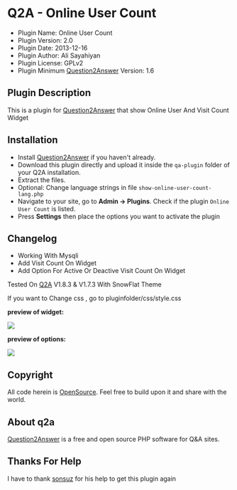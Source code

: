 # Q2A - Online User Count

- Plugin Name: Online User Count
- Plugin Version: 2.0
- Plugin Date: 2013-12-16
- Plugin Author: Ali Sayahiyan
- Plugin License: GPLv2
- Plugin Minimum <a href="http://www.question2answer.org/">Question2Answer</a> Version: 1.6

Plugin Description
------------
This is a plugin for <a href="http://www.question2answer.org/">Question2Answer</a> that show Online User And Visit Count Widget

Installation
------------
- Install <a href="http://www.question2answer.org/">Question2Answer</a> if you haven't already.
- Download this plugin directly and upload it inside the `qa-plugin` folder of your Q2A installation.
- Extract the files.
- Optional: Change language strings in file ```show-online-user-count-lang.php```
- Navigate to your site, go to **Admin -> Plugins**. Check if the plugin ```Online User Count``` is listed.
- Press **Settings** then place the options you want to activate the plugin
  
Changelog
------------
- Working With Mysqli
- Add Visit Count On Widget
- Add Option For Active Or Deactive Visit Count On Widget
</p>
Tested On <a href="http://www.question2answer.org/">Q2A</a> V1.8.3 & V1.7.3 With SnowFlat Theme
</p>
If you want to Change css , go to pluginfolder/css/style.css
</p>
<b>preview of widget:</b>
</p>
<img src="http://196.221.149.40/img/OnlineUserCountWidget.jpg">
</p>
</p>
</p>
<b>preview of options:</b>
</p>
<img src="http://196.221.149.40/img/OnlineUserCount.jpg">

Copyright
---------
All code herein is <a href="http://www.gnu.org/licenses/gpl.html">OpenSource</a>. Feel free to build upon it and share with the world.

About q2a
---------
<a href="http://www.question2answer.org/">Question2Answer</a> is a free and open source PHP software for Q&A sites.

Thanks For Help
---------
I have to thank <a href="https://www.question2answer.org/qa/user/sonsuz">sonsuz</a> for his help to get this plugin again 
